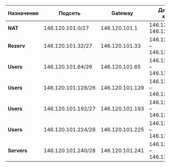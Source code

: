 | Назначение| Подсеть             | Gateway         | Диапазон хостов             | Broadcast         |
|-----------|---------------------|----------------|-----------------------------|-------------------|
|**NAT**    | 146.120.101.0/27   | 146.120.101.1   | 146.120.101.2 – 146.120.101.30   | 146.120.101.31   |
|**Rezerv**  | 146.120.101.32/27  | 146.120.101.33  | 146.120.101.34 – 146.120.101.62  | 146.120.101.63   |
|**Users**  | 146.120.101.64/26  | 146.120.101.65  | 146.120.101.66 – 146.120.101.126 | 146.120.101.127  |
|**Users**  | 146.120.101.128/26 | 146.120.101.129 | 146.120.101.130 – 146.120.101.190 | 146.120.101.191  |
|**Users**  | 146.120.101.192/27 | 146.120.101.193 | 146.120.101.194 – 146.120.101.222 | 146.120.101.223  |
|**Users** | 146.120.101.224/28 | 146.120.101.225 | 146.120.101.226 – 146.120.101.238 | 146.120.101.239  |
|**Servers**| 146.120.101.240/28 | 146.120.101.241 | 146.120.101.242 – 146.120.101.254 | 146.120.101.255  |
